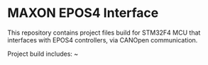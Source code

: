 # MAXON EPOS4 Interface

This repository contains project files build for STM32F4 MCU that interfaces with EPOS4 controllers, via CANOpen communication.

Project build includes:
  ~
